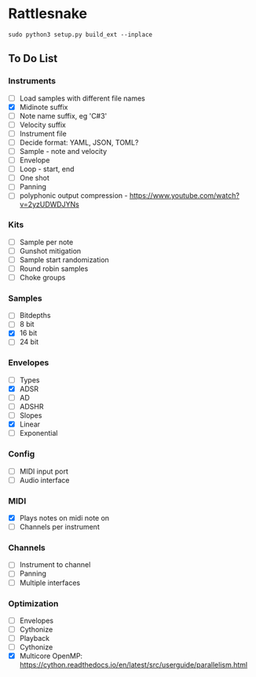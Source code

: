 # Rattlesnake

```
sudo python3 setup.py build_ext --inplace
```

## To Do List
### Instruments
- [ ] Load samples with different file names
 - [x] Midinote suffix
 - [ ] Note name suffix, eg 'C#3'
 - [ ] Velocity suffix
- [ ] Instrument file
 - [ ] Decide format: YAML, JSON, TOML?
 - [ ] Sample - note and velocity
 - [ ] Envelope
 - [ ] Loop - start, end
 - [ ] One shot
- [ ] Panning
- [ ] polyphonic output compression - https://www.youtube.com/watch?v=2yzUDWDJYNs

### Kits
- [ ] Sample per note
- [ ] Gunshot mitigation
 - [ ] Sample start randomization
 - [ ] Round robin samples
- [ ] Choke groups

### Samples
- [ ] Bitdepths
 - [ ] 8 bit
 - [x] 16 bit
 - [ ] 24 bit

### Envelopes
- [ ] Types
 - [x] ADSR
 - [ ] AD
 - [ ] ADSHR
- [ ] Slopes
 - [x] Linear
 - [ ] Exponential

### Config
- [ ] MIDI input port
- [ ] Audio interface

### MIDI
- [x] Plays notes on midi note on
- [ ] Channels per instrument

### Channels
- [ ] Instrument to channel
- [ ] Panning
- [ ] Multiple interfaces

### Optimization
- [ ] Envelopes
 - [ ] Cythonize
- [ ] Playback
 - [ ] Cythonize
- [x] Multicore OpenMP: https://cython.readthedocs.io/en/latest/src/userguide/parallelism.html
